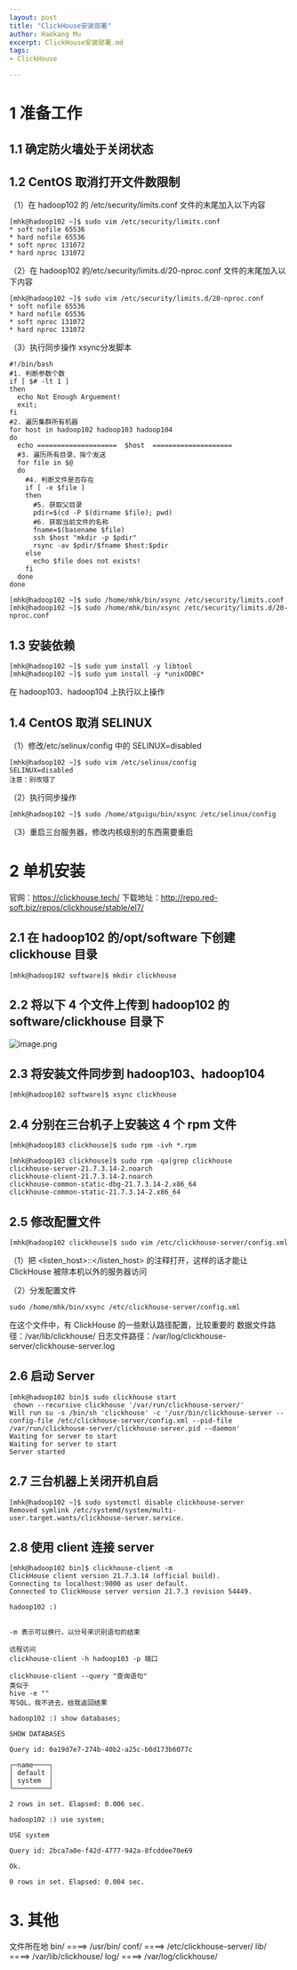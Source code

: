 ```yaml
---
layout: post
title: "ClickHouse安装部署"
author: Haokang Mu
excerpt: ClickHouse安装部署.md
tags:
- ClickHouse

---
```


# 1 准备工作 
## 1.1 确定防火墙处于关闭状态 
## 1.2 CentOS 取消打开文件数限制 
（1）在 hadoop102 的 /etc/security/limits.conf 文件的末尾加入以下内容
```shell
[mhk@hadoop102 ~]$ sudo vim /etc/security/limits.conf
* soft nofile 65536
* hard nofile 65536
* soft nproc 131072
* hard nproc 131072
```
 
（2）在 hadoop102 的/etc/security/limits.d/20-nproc.conf 文件的末尾加入以下内容
```shell
[mhk@hadoop102 ~]$ sudo vim /etc/security/limits.d/20-nproc.conf
* soft nofile 65536
* hard nofile 65536
* soft nproc 131072
* hard nproc 131072
```

（3）执行同步操作
xsync分发脚本
```shell
#!/bin/bash
#1. 判断参数个数
if [ $# -lt 1 ]
then
  echo Not Enough Arguement!
  exit;
fi
#2. 遍历集群所有机器
for host in hadoop102 hadoop103 hadoop104
do
  echo ====================  $host  ====================
  #3. 遍历所有目录，挨个发送
  for file in $@
  do
    #4. 判断文件是否存在
    if [ -e $file ]
    then
      #5. 获取父目录
      pdir=$(cd -P $(dirname $file); pwd)
      #6. 获取当前文件的名称
      fname=$(basename $file)
      ssh $host "mkdir -p $pdir"
      rsync -av $pdir/$fname $host:$pdir
    else
      echo $file does not exists!
    fi
  done
done
```
```shell
[mhk@hadoop102 ~]$ sudo /home/mhk/bin/xsync /etc/security/limits.conf
[mhk@hadoop102 ~]$ sudo /home/mhk/bin/xsync /etc/security/limits.d/20-nproc.conf
```

## 1.3 安装依赖
```shell
[mhk@hadoop102 ~]$ sudo yum install -y libtool
[mhk@hadoop102 ~]$ sudo yum install -y *unixODBC*
```
在 hadoop103、hadoop104 上执行以上操作

## 1.4 CentOS 取消 SELINUX 
（1）修改/etc/selinux/config 中的 SELINUX=disabled 
```shell
[mhk@hadoop102 ~]$ sudo vim /etc/selinux/config 
SELINUX=disabled 
注意：别改错了 
```
（2）执行同步操作 
```shell
[mhk@hadoop102 ~]$ sudo /home/atguigu/bin/xsync /etc/selinux/config 
```
（3）重启三台服务器，修改内核级别的东西需要重启

# 2 单机安装 
官网：https://clickhouse.tech/ 
下载地址：http://repo.red-soft.biz/repos/clickhouse/stable/el7/ 
## 2.1 在 hadoop102 的/opt/software 下创建 clickhouse 目录
```shell
[mhk@hadoop102 software]$ mkdir clickhouse
```
 
## 2.2 将以下 4 个文件上传到 hadoop102 的 **software/clickhouse 目录下**
![image.png](https://cdn.nlark.com/yuque/0/2022/png/25452040/1650448886421-e4152b6b-965a-45fc-9a96-d22a517f2dbd.png#clientId=ud73da38b-4b8b-4&crop=0&crop=0&crop=1&crop=1&from=paste&height=82&id=u6f7518c4&margin=%5Bobject%20Object%5D&name=image.png&originHeight=82&originWidth=214&originalType=binary&ratio=1&rotation=0&showTitle=false&size=14603&status=done&style=none&taskId=uced851eb-9f9a-4014-a171-b54a9e227ad&title=&width=214)
## 2.3 将安装文件同步到 hadoop103、hadoop104
```shell
[mhk@hadoop102 software]$ xsync clickhouse
```
   
## 2.4 分别在三台机子上安装这 4 个 rpm 文件
```shell
[mhk@hadoop103 clickhouse]$ sudo rpm -ivh *.rpm

[mhk@hadoop103 clickhouse]$ sudo rpm -qa|grep clickhouse
clickhouse-server-21.7.3.14-2.noarch
clickhouse-client-21.7.3.14-2.noarch
clickhouse-common-static-dbg-21.7.3.14-2.x86_64
clickhouse-common-static-21.7.3.14-2.x86_64
```

## 2.5 修改配置文件
```shell
[mhk@hadoop102 clickhouse]$ sudo vim /etc/clickhouse-server/config.xml
```

（1）把 <listen_host>::</listen_host> 的注释打开，这样的话才能让 ClickHouse 被除本机以外的服务器访问

（2）分发配置文件 
```shell
sudo /home/mhk/bin/xsync /etc/clickhouse-server/config.xml 
```
在这个文件中，有 ClickHouse 的一些默认路径配置，比较重要的 
数据文件路径：<path>/var/lib/clickhouse/</path> 
日志文件路径：<log>/var/log/clickhouse-server/clickhouse-server.log</log>

## 2.6 启动 Server
```shell
[mhk@hadoop102 bin]$ sudo clickhouse start
 chown --recursive clickhouse '/var/run/clickhouse-server/'
Will run su -s /bin/sh 'clickhouse' -c '/usr/bin/clickhouse-server --config-file /etc/clickhouse-server/config.xml --pid-file /var/run/clickhouse-server/clickhouse-server.pid --daemon'
Waiting for server to start
Waiting for server to start
Server started
```
   
## 2.7 三台机器上关闭开机自启
```shell
[mhk@hadoop102 ~]$ sudo systemctl disable clickhouse-server
Removed symlink /etc/systemd/system/multi-user.target.wants/clickhouse-server.service.
```

## 2.8 使用 client 连接 server
```shell
[mhk@hadoop102 bin]$ clickhouse-client -m
ClickHouse client version 21.7.3.14 (official build).
Connecting to localhost:9000 as user default.
Connected to ClickHouse server version 21.7.3 revision 54449.

hadoop102 :) 


-m 表示可以换行，以分号来识别语句的结束

远程访问
clickhouse-client -h hadoop103 -p 端口   

clickhouse-client --query "查询语句"
类似于
hive -e ""
写SQL，我不进去，给我返回结果
```
```shell
hadoop102 :) show databases;

SHOW DATABASES

Query id: 0a19d7e7-274b-40b2-a25c-b0d173b6077c

┌─name────┐
│ default │
│ system  │
└─────────┘

2 rows in set. Elapsed: 0.006 sec. 

hadoop102 :) use system;

USE system

Query id: 2bca7a0e-f42d-4777-942a-8fcddee70e69

Ok.

0 rows in set. Elapsed: 0.004 sec. 
```

# 3. 其他
文件所在地
bin/    ====>   /usr/bin/
conf/   ====>   /etc/clickhouse-server/
lib/    ====>   /var/lib/clickhouse/
log/    ====>   /var/log/clickhouse/
